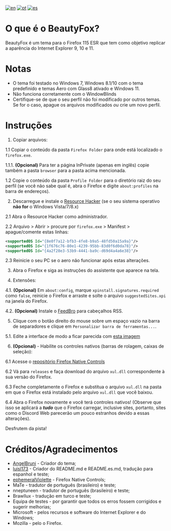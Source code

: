 [![en](https://img.shields.io/badge/readme-en-red.svg)](https://github.com/angelbruni/BeautyFox/blob/main/README.md)
[![pt](https://img.shields.io/badge/ler--me-pt-green.svg)](https://github.com/angelbruni/BeautyFox/blob/main/README.pt.md)
[![es](https://img.shields.io/badge/léame-es-yellow.svg)](https://github.com/angelbruni/BeautyFox/blob/main/README.es.md)
# O que é o BeautyFox?
BeautyFox é um tema para o Firefox 115 ESR que tem como objetivo replicar a aparência do Internet Explorer 9, 10 e 11.
# Notas
- O tema foi testado no Windows 7, Windows 8.1/10 com o tema predefinido e temas Aero com Glass8 ativado e Windows 11.
- Não funciona corretamente com o WindowBlinds
- Certifique-se de que o seu perfil não foi modificado por outros temas. Se for o caso, apague os arquivos modificados *ou* crie um novo perfil.

# Instruções
1. Copiar arquivos:

1.1 Copiar o conteúdo da pasta `Firefox Folder` para onde está localizado o `firefox.exe`.

1.1.1. **(Opcional)** Para ter a página InPrivate (apenas em inglês) copie também a pasta `browser` para a pasta acima mencionada.

1.2 Copie o conteúdo da pasta `Profile Folder` para o diretório raiz do seu perfil (se você não sabe qual é, abra o Firefox e digite `about:profiles` na barra de endereços).

2. Descarregue e instale o [Resource Hacker](https://angusj.com/resourcehacker/) (se o seu sistema operativo **não for** o Windows Vista/7/8.x)

2.1 Abra o Resource Hacker como administrador.

2.2 Arquivo > Abrir > procure por `firefox.exe` > Manifest > apague/comente estas linhas:
```xml
<supportedOS Id="{8e0f7a12-bfb3-4fe8-b9a5-48fd50a15a9a}"/>
<supportedOS Id="{1f676c76-80e1-4239-95bb-83d0f6d0da78}"/>
<supportedOS Id="{4a2f28e3-53b9-4441-ba9c-d69d4a4a6e38}"/>
```

2.3 Reinicie o seu PC se o aero não funcionar após estas alterações.

3. Abra o Firefox e siga as instruções do assistente que aparece na tela.

4. Extensões:

4.1. **(Opcional)** Em `about:config`, marque `xpinstall.signatures.required` como `false`, reinicie o Firefox e arraste e solte o arquivo `suggestedSites.xpi` na janela do Firefox.

4.2. **(Opcional)** Instale o [FeedBro](https://addons.mozilla.org/en-US/firefox/addon/feedbroreader/) para cabeçalhos RSS.

5. Clique com o botão direito do mouse sobre um espaço vazio na barra de separadores e clique em `Personalizar barra de ferramentas...`.

5.1. Edite a interface de modo a ficar parecida com [esta imagem](https://www.techrepublic.com/wp-content/uploads/2011/03/6202428.png)

6. **(Opcional)** - Habilite os controles nativos (barras de rolagem, caixas de seleção):

6.1 Acesse o [repositório Firefox Native Controls](https://github.com/ephemeralViolette/firefox-native-controls)

6.2 Vá para `releases` e faça download do arquivo `xul.dll` correspondente à sua versão do Firefox.

6.3 Feche completamente o Firefox e substitua o arquivo `xul.dll` na pasta em que o Firefox está instalado pelo arquivo `xul.dll` que você baixou.

6.4 Abra o Firefox novamente e você terá controles nativos! (Observe que isso se aplicará a ***tudo*** que o Firefox carregar, inclusive sites, portanto, sites como o Discord Web parecerão um pouco estranhos devido a essas alterações).

Desfrutem da pista!

# Créditos/Agradecimentos
* [AngelBruni](https://github.com/angelbruni) - Criador do tema;
* [luisl173](https://github.com/luisl173) - Criador do README.md e README.es.md, tradução para espanhol e teste;
* [ephemeralViolette](https://github.com/ephemeralViolette) - Firefox Native Controls;
* MaTe - tradutor de português (brasileiro) e teste;
* nneptuneen - tradutor de português (brasileiro) e teste;
* Brawllux - tradução em turco e teste;
* Equipa de testes - por garantir que todos os erros fossem corrigidos e sugerir melhorias;
* Microsoft - pelos recursos e software do Internet Explorer e do Windows;
* Mozilla - pelo o Firefox.
